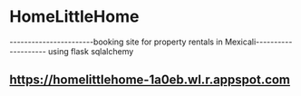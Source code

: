 # HomeLittleHome
-----------------------booking site for property rentals in Mexicali--------------------
using flask sqlalchemy

https://homelittlehome-1a0eb.wl.r.appspot.com 
----------------------------------------------------------------
